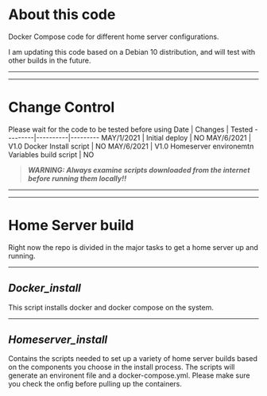 # **About this code**

Docker Compose code for different home server configurations.

I am updating this code based on a Debian 10 distribution, and will test with other builds in the future.

---
---

# Change Control
Please wait for the code to be tested before using
Date | Changes | Tested
---------|----------|---------
 MAY/1/2021 | Initial deploy | NO
 MAY/6/2021 | V1.0 Docker Install script | NO
 MAY/6/2021 | V1.0 Homeserver environemtn Variables build script | NO

> **_WARNING: Always examine scripts downloaded from the internet before running them locally!!_**
> 
---
---
# **Home Server build**
Right now the repo is divided in the major tasks to get a home server up and running.

---
## _**Docker_install**_
This script installs docker and docker compose on the system.

---
## _**Homeserver_install**_
Contains the scripts needed to set up a variety of home server builds based on the components you choose in the install process.
The scripts will generate an environent file and a docker-compose.yml. Please make sure you check the onfig before pulling up the containers.




